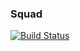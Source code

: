 ### Squad
[![Build Status](https://travis-ci.org/SquadCalendar/squad.svg?branch=master)](https://travis-ci.org/SquadCalendar/squad)
